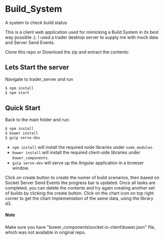 # Build_System
A system to check build status

This is a client web application used for mimicking a Build System in its best way possible :). I used a trader desktop server to supply me with mock data and Server Send Events.

Clone this repo or Download the zip and extract the contents:

## Lets Start the server
Navigate to trader_server and run
```bash
$ npm install
$ npm start
```

## Quick Start
Back to the main folder and run:
```bash
$ npm install
$ bower install
$ gulp serve-dev
```
- `npm install` will install the required node libraries under `node_modules`.
- `bower install` will install the required client-side libraries under `bower_components`.
- `gulp serve-dev` will serve up the Angular application in a browser window.


Click on create button to create the numer of build scenarios, then based on Socket Server Send Events the progress bar is updated. Once all tasks are completed, you can delete the contents and try again creating another set of builds by clicking the create button. Click on the chart icon on top right corner to get the chart implementation of the same data, using the library d3.
##### Note
Make sure you have "bower_components\socket.io-client\bower.json" file, which was not available in original repo.

